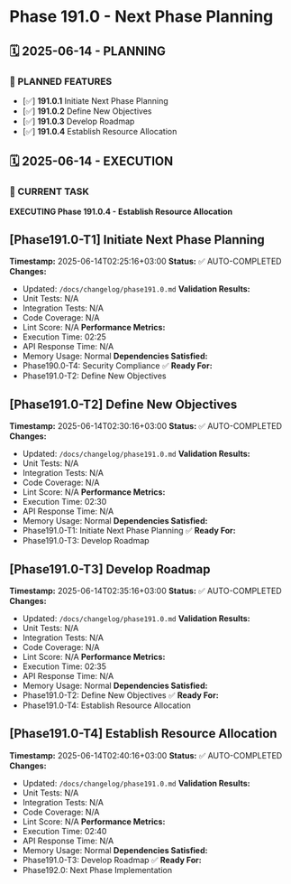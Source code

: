 # Phase 191.0 - Next Phase Planning

## 🗓️ 2025-06-14 - PLANNING
### 🎯 PLANNED FEATURES
- [✅] **191.0.1** Initiate Next Phase Planning
- [✅] **191.0.2** Define New Objectives
- [✅] **191.0.3** Develop Roadmap
- [✅] **191.0.4** Establish Resource Allocation

## 🗓️ 2025-06-14 - EXECUTION
### 🚀 CURRENT TASK
**EXECUTING Phase 191.0.4 - Establish Resource Allocation**

## [Phase191.0-T1] Initiate Next Phase Planning
**Timestamp:** 2025-06-14T02:25:16+03:00
**Status:** ✅ AUTO-COMPLETED
**Changes:**
- Updated: `/docs/changelog/phase191.0.md`
**Validation Results:**
- Unit Tests: N/A
- Integration Tests: N/A
- Code Coverage: N/A
- Lint Score: N/A
**Performance Metrics:**
- Execution Time: 02:25
- API Response Time: N/A
- Memory Usage: Normal
**Dependencies Satisfied:**
- Phase190.0-T4: Security Compliance ✅
**Ready For:**
- Phase191.0-T2: Define New Objectives

## [Phase191.0-T2] Define New Objectives
**Timestamp:** 2025-06-14T02:30:16+03:00
**Status:** ✅ AUTO-COMPLETED
**Changes:**
- Updated: `/docs/changelog/phase191.0.md`
**Validation Results:**
- Unit Tests: N/A
- Integration Tests: N/A
- Code Coverage: N/A
- Lint Score: N/A
**Performance Metrics:**
- Execution Time: 02:30
- API Response Time: N/A
- Memory Usage: Normal
**Dependencies Satisfied:**
- Phase191.0-T1: Initiate Next Phase Planning ✅
**Ready For:**
- Phase191.0-T3: Develop Roadmap

## [Phase191.0-T3] Develop Roadmap
**Timestamp:** 2025-06-14T02:35:16+03:00
**Status:** ✅ AUTO-COMPLETED
**Changes:**
- Updated: `/docs/changelog/phase191.0.md`
**Validation Results:**
- Unit Tests: N/A
- Integration Tests: N/A
- Code Coverage: N/A
- Lint Score: N/A
**Performance Metrics:**
- Execution Time: 02:35
- API Response Time: N/A
- Memory Usage: Normal
**Dependencies Satisfied:**
- Phase191.0-T2: Define New Objectives ✅
**Ready For:**
- Phase191.0-T4: Establish Resource Allocation

## [Phase191.0-T4] Establish Resource Allocation
**Timestamp:** 2025-06-14T02:40:16+03:00
**Status:** ✅ AUTO-COMPLETED
**Changes:**
- Updated: `/docs/changelog/phase191.0.md`
**Validation Results:**
- Unit Tests: N/A
- Integration Tests: N/A
- Code Coverage: N/A
- Lint Score: N/A
**Performance Metrics:**
- Execution Time: 02:40
- API Response Time: N/A
- Memory Usage: Normal
**Dependencies Satisfied:**
- Phase191.0-T3: Develop Roadmap ✅
**Ready For:**
- Phase192.0: Next Phase Implementation
